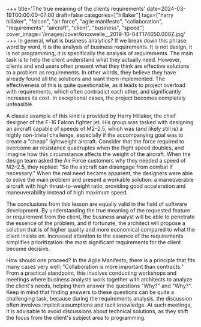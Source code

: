 +++
title='The true meaning of the clients requirements'
date=2024-03-19T00:00:00-07:00
draft=false
categories=["hillaker"]
tags=["harry hillaker", "falcon", "air force", "agile manifesto", "collaboration", "requirements", "aircraft", "client", "business", "speed"]
cover_image='/images/cover/knoxwelle__2019-10-04T174650.000Z.jpg'
+++
In general, what is business analytics? If we break down this phrase word by word, it is the analysis of business requirements. It is not design, it is not programming, it is specifically the analysis of requirements. The main task is to help the client understand what they actually need. However, clients and end users often present what they think are effective solutions to a problem as requirements. In other words, they believe they have already found all the solutions and want them implemented. The effectiveness of this is quite questionable, as it leads to project overload with requirements, which often contradict each other, and significantly increases its cost. In exceptional cases, the project becomes completely unfeasible.

A classic example of this kind is provided by Harry Hillaker, the chief designer of the F-16 Falcon fighter jet. His group was tasked with designing an aircraft capable of speeds of M2–2.5, which was (and likely still is) a highly non-trivial challenge, especially if the accompanying goal was to create a "cheap" lightweight aircraft.
Consider that the force required to overcome air resistance quadruples when the flight speed doubles, and imagine how this circumstance affects the weight of the aircraft.
When the design team asked the Air Force customers why they needed a speed of M2–2.5, they replied: "So the aircraft can disengage from combat if necessary." When the real need became apparent, the designers were able to solve the main problem and present a workable solution: a maneuverable aircraft with high thrust-to-weight ratio, providing good acceleration and maneuverability instead of high maximum speed.

The conclusions from this lesson are equally valid in the field of software development. By understanding the true meaning of the requested feature or requirement from the client, the business analyst will be able to penetrate the essence of the problem, and if fortunate, the architect will propose a solution that is of higher quality and more economical compared to what the client insists on. Increased attention to the essence of the requirements simplifies prioritization: the most significant requirements for the client become decisive.

How should one proceed? In the Agile Manifesto, there is a principle that fits many cases very well: "Collaboration is more important than contracts." From a practical standpoint, this involves conducting workshops and meetings where business analysts work together with architects to analyze the client's needs, helping them answer the questions "Why?" and "Why?". Keep in mind that finding answers to these questions can be quite a challenging task, because during the requirements analysis, the discussion often involves implicit assumptions and tacit knowledge. At such meetings, it is advisable to avoid discussions about technical solutions, as they shift the focus from the client's subject area to programming.